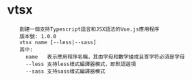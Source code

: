 # vtsx

        創建一個支持Typescript語言和JSX語法的Vue.js應用程序
        版本號: 1.0.0
        vtsx name [--less|--sass]
        其中: 
          name   表示應用程序名稱，其由字母和數字組成且首字符必須是字母
          --less 支持less樣式編譯器模式，即默認選項
          --sass 支持sass樣式編譯器模式

